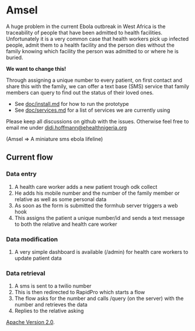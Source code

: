 Amsel
===========

A huge problem in the current Ebola outbreak in West Africa is the traceability of people that have been admitted to health facilities. Unfortunately it is a very common case that health workers pick up infected people, admit them to a health facility and the person dies without the family knowing which facility the person was admitted to or where he is buried. 

**We want to change this!**

Through assigning a unique number to every patient, on first contact and share this with the family, we can offer a text base (SMS) service that family members can query to find out the status of their loved ones. 

- See [doc/install.md](doc/install.md) for how to run the prototype
- See [doc/services.md](doc/services.md) for a list of services we are currently using

Please keep all discussions on github with the issues. Otherwise feel free to email me under didi.hoffmann@ehealthnigeria.org 

(Amsel => A miniature sms ebola lifeline)

## Current flow

### Data entry

1. A health care worker adds a new patient trough odk collect
1. He adds his mobile number and the number of the family member or relative as well as some personal data
1. As soon as the form is submitted the formhub server triggers a web hook
1. This assigns the patient a unique number/id and sends a text message to both the relative and health care worker

### Data modification

1. A very simple dashboard is available (/admin) for health care workers to update patient data

### Data retrieval 

1. A sms is sent to a twilio number
1. This is then redirected to RapidPro which starts a flow
1. The flow asks for the number and calls /query (on the server) with the number and retrieves the data
1. Replies to the relative asking

[Apache Version 2.0](http://www.apache.org/licenses/LICENSE-2.0.txt).
